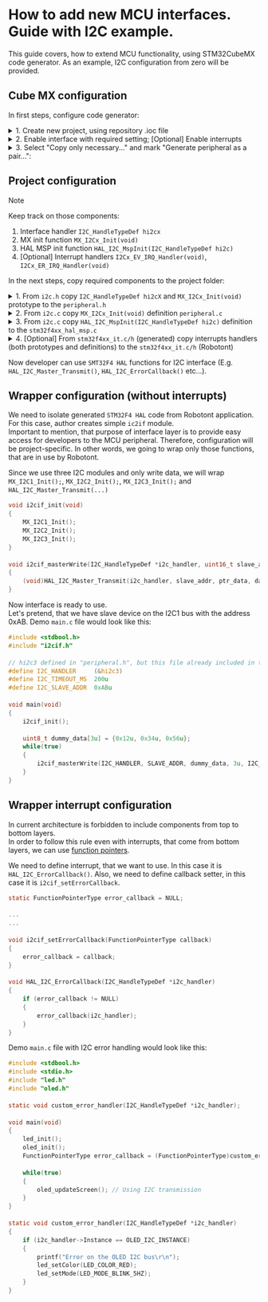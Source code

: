 # How to add new MCU interfaces. Guide with I2C example.

This guide covers, how to extend MCU functionality, using STM32CubeMX code generator.
As an example, I2C configuration from zero will be provided.

## Cube MX configuration

In first steps, configure code generator:
 <details>
    <summary>1. Create new project, using repository .ioc file</br></summary>
    <img align="top" src=".images/i2c_part1.png" width="300">
  </details>

  <details>
    <summary>2. Enable interface with required setting; [Optional] Enable interrupts</br></summary>
      <p float="left">
        <img align="top" src=".images/i2c_part3.png" height="300" />
        <img align="top" src=".images/i2c_part4.png" height="300" /> 
      </p>
  </details>

  <details>
    <summary>3. Select "Copy only necessary..." and mark "Generate peripheral as a pair...":</br></summary>
      <img align="top" src=".images/i2c_part5.png" width="500">
  </details>


## Project configuration

> [!NOTE]  
> Keep track on those components:
> 1. Interface handler `I2C_HandleTypeDef hi2cx`
> 2. MX init function `MX_I2Cx_Init(void)`
> 3. HAL MSP init function `HAL_I2C_MspInit(I2C_HandleTypeDef hi2c)`
> 4. [Optional] Interrupt handlers `I2Cx_EV_IRQ_Handler(void)`, `I2Cx_ER_IRQ_Handler(void)`

In the next steps, copy required components to the project folder:
  <details>
    <summary>1. From <code>i2c.h</code></code> copy <code>I2C_HandleTypeDef hi2cX</code> and <code>MX_I2Cx_Init(void)</code> prototype to the <code>peripheral.h</code></code></br></summary>
    <p float="left">
      <img align="top" src=".images/i2c_part7.png" height="450" />
      <img align="top" src=".images/i2c_part8.png" height="450" /> 
    </p>
  </details> 
  
  <details>
    <summary>2. From <code>i2c.c</code> copy <code>MX_I2Cx_Init(void)</code> definition <code>peripheral.c</code></code></br></summary>
    <img align="top" src=".images/i2c_part9.png" height="450" /> 
  </details> 

  <details>
    <summary>3. From <code>i2c.c</code> copy <code>HAL_I2C_MspInit(I2C_HandleTypeDef hi2c)</code> definition to the <code>stm32f4xx_hal_msp.c</code></br></summary>
    <img align="top" src=".images/i2c_part10.png" width="800">
  </details> 

  <details>
    <summary>4. [Optional] From <code>stm32f4xx_it.c/h</code> (generated) copy interrupts handlers (both prototypes and definitions) to the <code>stm32f4xx_it.c/h</code> (Robotont)</br></summary>
    <p float="left">
      <img align="top" src=".images/i2c_part11.png" height="450" />
      <img align="top" src=".images/i2c_part12.png" height="450" /> 
    </p>
  </details> 

Now developer can use `SMT32F4 HAL` functions for I2C interface (E.g. `HAL_I2C_Master_Transmit()`, `HAL_I2C_ErrorCallback()` etc...).


## Wrapper configuration (without interrupts)

We need to isolate generated `STM32F4 HAL` code from Robotont application. For this case, author creates simple `ic2if` module. </br>
Important to mention, that purpose of interface layer is to provide easy access for developers to the MCU peripheral. Therefore, configuration will be project-specific. In other words, we going to wrap only those functions, that are in use by Robotont. 

Since we use three I2C modules and only write data, we will wrap `MX_I2C1_Init();`, `MX_I2C2_Init();`, `MX_I2C3_Init();` and `HAL_I2C_Master_Transmit(...)`
```c
void i2cif_init(void)
{
    MX_I2C1_Init();
    MX_I2C2_Init();
    MX_I2C3_Init();
}

void i2cif_masterWrite(I2C_HandleTypeDef *i2c_handler, uint16_t slave_addr, uint8_t *ptr_data, uint16_t data_size, uint32_t timeout_ms)
{
    (void)HAL_I2C_Master_Transmit(i2c_handler, slave_addr, ptr_data, data_size, timeout_ms);
}
```

Now interface is ready to use. </br>
Let's pretend, that we have slave device on the I2C1 bus with the address 0xAB. Demo `main.c` file would look like this:
```c
#include <stdbool.h>
#include "i2cif.h"

// hi2c3 defined in "peripheral.h", but this file already included in the "i2cif.h"
#define I2C_HANDLER     (&hi2c3) 
#define I2C_TIMEOUT_MS  200u
#define I2C_SLAVE_ADDR  0xABu

void main(void)
{
    i2cif_init();

    uint8_t dummy_data[3u] = {0x12u, 0x34u, 0x56u};
    while(true)
    {
        i2cif_masterWrite(I2C_HANDLER, SLAVE_ADDR, dummy_data, 3u, I2C_TIMEOUT_MS);
    }
}
```

## Wrapper interrupt configuration

In current architecture is forbidden to include components from top to bottom layers. </br>
In order to follow this rule even with interrupts, that come from bottom layers, we can use [function pointers](https://www.cprogramming.com/tutorial/function-pointers.html).


We need to define interrupt, that we want to use. In this case it is `HAL_I2C_ErrorCallback()`. 
Also, we need to define callback setter, in this case it is `i2cif_setErrorCallback`.
```c
static FunctionPointerType error_callback = NULL; 

...
...

void i2cif_setErrorCallback(FunctionPointerType callback)
{
    error_callback = callback;
}

void HAL_I2C_ErrorCallback(I2C_HandleTypeDef *i2c_handler)
{
    if (error_callback != NULL)
    {
        error_callback(i2c_handler);
    }
}
```

Demo `main.c` file with I2C error handling would look like this:
```c
#include <stdbool.h>
#include <stdio.h>
#include "led.h"
#include "oled.h"

static void custom_error_handler(I2C_HandleTypeDef *i2c_handler);

void main(void)
{
    led_init();
    oled_init();
    FunctionPointerType error_callback = (FunctionPointerType)custom_error_handler;

    while(true)
    {
        oled_updateScreen(); // Using I2C transmission
    }
}

static void custom_error_handler(I2C_HandleTypeDef *i2c_handler)
{
    if (i2c_handler->Instance == OLED_I2C_INSTANCE)
    {
        printf("Error on the OLED I2C bus\r\n");
        led_setColor(LED_COLOR_RED);
        led_setMode(LED_MODE_BLINK_5HZ);
    }
}
```